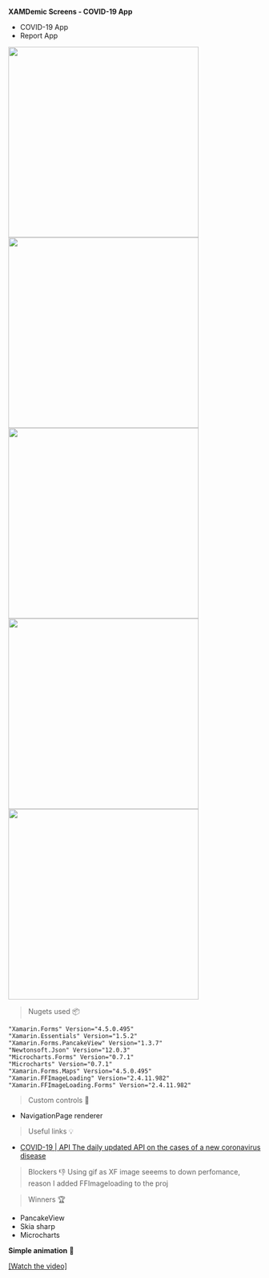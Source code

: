 **XAMDemic Screens - COVID-19 App**

- COVID-19 App
- Report App
<img src="https://i.imgur.com/p4NX3fp.png" width="380">
<img src="https://i.imgur.com/3gqIlOs.png" width="380">  
<img src="https://i.imgur.com/2FrUaH1.png" width="380"> 
<img src="https://i.imgur.com/ktk1KsS.png" width="380">  
<img src="https://i.imgur.com/lCY2q36.png" width="380">
                                                                                                             
                                                                                                             
> Nugets used 📦

    "Xamarin.Forms" Version="4.5.0.495" 
    "Xamarin.Essentials" Version="1.5.2" 
    "Xamarin.Forms.PancakeView" Version="1.3.7" 
    "Newtonsoft.Json" Version="12.0.3" 
    "Microcharts.Forms" Version="0.7.1" 
    "Microcharts" Version="0.7.1" 
    "Xamarin.Forms.Maps" Version="4.5.0.495" 
    "Xamarin.FFImageLoading" Version="2.4.11.982" 
    "Xamarin.FFImageLoading.Forms" Version="2.4.11.982" 


> Custom controls 🔧

- NavigationPage renderer

> Useful links 💡

- <a href="https://covid2019-api.herokuapp.com/docs">COVID-19 | API
The daily updated API on the cases of a new coronavirus disease</a>

> Blockers 👎
Using gif as XF image seeems to down perfomance, reason I added FFImageloading to the proj


> Winners 🏆 

- PancakeView
- Skia sharp
- Microcharts

**Simple animation** 🎉

[[Watch the video]](https://vimeo.com/402107393)


